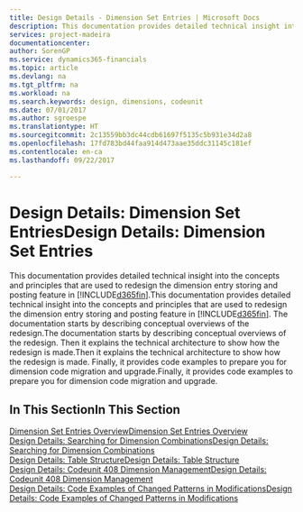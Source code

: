 ```yaml
---
title: Design Details - Dimension Set Entries | Microsoft Docs
description: This documentation provides detailed technical insight into the concepts and principles that are used to redesign the dimension entry storing and posting feature.
services: project-madeira
documentationcenter: 
author: SorenGP
ms.service: dynamics365-financials
ms.topic: article
ms.devlang: na
ms.tgt_pltfrm: na
ms.workload: na
ms.search.keywords: design, dimensions, codeunit
ms.date: 07/01/2017
ms.author: sgroespe
ms.translationtype: HT
ms.sourcegitcommit: 2c13559bb3dc44cdb61697f5135c5b931e34d2a8
ms.openlocfilehash: 17fd783bd44faa914d473aae35ddc31145c181ef
ms.contentlocale: en-ca
ms.lasthandoff: 09/22/2017

---
```

# <a name="design-details-dimension-set-entries"></a><span data-ttu-id="91929-103">Design Details: Dimension Set Entries</span><span class="sxs-lookup"><span data-stu-id="91929-103">Design Details: Dimension Set Entries</span></span>
<span data-ttu-id="91929-104">This documentation provides detailed technical insight into the concepts and principles that are used to redesign the dimension entry storing and posting feature in [!INCLUDE[d365fin](includes/d365fin_md.md)].</span><span class="sxs-lookup"><span data-stu-id="91929-104">This documentation provides detailed technical insight into the concepts and principles that are used to redesign the dimension entry storing and posting feature in [!INCLUDE[d365fin](includes/d365fin_md.md)].</span></span> <span data-ttu-id="91929-105">The documentation starts by describing conceptual overviews of the redesign.</span><span class="sxs-lookup"><span data-stu-id="91929-105">The documentation starts by describing conceptual overviews of the redesign.</span></span> <span data-ttu-id="91929-106">Then it explains the technical architecture to show how the redesign is made.</span><span class="sxs-lookup"><span data-stu-id="91929-106">Then it explains the technical architecture to show how the redesign is made.</span></span> <span data-ttu-id="91929-107">Finally, it provides code examples to prepare you for dimension code migration and upgrade.</span><span class="sxs-lookup"><span data-stu-id="91929-107">Finally, it provides code examples to prepare you for dimension code migration and upgrade.</span></span>  

## <a name="in-this-section"></a><span data-ttu-id="91929-108">In This Section</span><span class="sxs-lookup"><span data-stu-id="91929-108">In This Section</span></span>  
[<span data-ttu-id="91929-109">Dimension Set Entries Overview</span><span class="sxs-lookup"><span data-stu-id="91929-109">Dimension Set Entries Overview</span></span>](design-details-dimension-set-entries-overview.md)  
[<span data-ttu-id="91929-110">Design Details: Searching for Dimension Combinations</span><span class="sxs-lookup"><span data-stu-id="91929-110">Design Details: Searching for Dimension Combinations</span></span>](design-details-searching-for-dimension-combinations.md)  
[<span data-ttu-id="91929-111">Design Details: Table Structure</span><span class="sxs-lookup"><span data-stu-id="91929-111">Design Details: Table Structure</span></span>](design-details-table-structure.md)  
[<span data-ttu-id="91929-112">Design Details: Codeunit 408 Dimension Management</span><span class="sxs-lookup"><span data-stu-id="91929-112">Design Details: Codeunit 408 Dimension Management</span></span>](design-details-codeunit-408-dimension-management.md)  
[<span data-ttu-id="91929-113">Design Details: Code Examples of Changed Patterns in Modifications</span><span class="sxs-lookup"><span data-stu-id="91929-113">Design Details: Code Examples of Changed Patterns in Modifications</span></span>](design-details-code-examples-of-changed-patterns-in-modifications.md)

